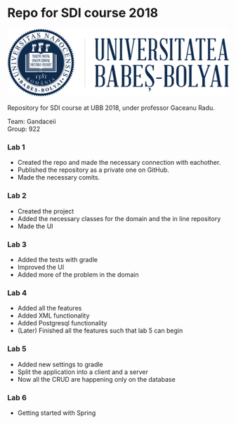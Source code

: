 # Repo for SDI course 2018


![alt text](./gitHub_pictures/logo_ubb_albastru.png "Logo Title Text 1")

Repository for SDI course at UBB 2018, under professor Gaceanu Radu.


Team: Gandaceii  
Group: 922  

### Lab 1

* Created the repo and made the necessary connection with eachother. 
* Published the repository as a private one on GitHub.
* Made the necessary comits.

### Lab 2 

* Created the project
* Added the necessary classes for the domain and the in line repository
* Made the UI

### Lab 3 

* Added the tests with gradle 
* Improved the UI
* Added more of the problem in the domain

### Lab 4

* Added all the features
* Added XML functionality 
* Added Postgresql functionality
* (Later) Finished all the features such that lab 5 can begin


### Lab 5

* Added new settings to gradle
* Split the application into a client and a server 
* Now all the CRUD are happening only on the database

### Lab 6

* Getting started with Spring
